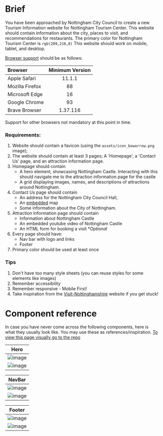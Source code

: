 # Brief

You have been approached by Nottingham City Council to create a new Tourism Information website for Nottingham Tourism Center. This website should contain information about the city, places to visit, and recommendations for restaurants. The primary color for Nottingham Tourism Center is `rgb(209,216,8)` This website should work on mobile, tablet, and desktop. 

[Browser support](https://browser-update.org/browsers.html) should be as follows:

| Browser         | Minimum Version |
|:----------------|:---------------:|
| Apple Safari    | 11.1.1          |
| Mozilla Firefox | 88              |
| Microsoft Edge  | 16              |
| Google Chrome   | 93              |
| Brave Browser   | 1.37.116        |

Support for other browsers not mandatory at this point in time.

### Requirements:

1. Website should contain a favicon (using the `assets/icon_bowarrow.png` image);
2. The website should contain at least 3 pages; A 'Homepage', a 'Contact Us' page, and an attraction information page.
3. Homepage should contain 
    - A hero element, showcasing Nottingham Castle. Interacting with this should navigate me to the attraction information page for the castle
    - A grid displaying images, names, and descriptions of attractions around Nottingham. 
4. Contact Us page should contain
    - An address for the Nottingham City Council Hall,
    - An [embedded](https://www.embedgooglemap.net/) map
    - Some information about the City of Nottingham.
5. Attraction Information page should contain
    - Information about Nottingham Castle
    - An embedded youtube video of Nottingham Castle
    - An HTML form for booking a visit **Optional*
6. Every page should have:
    - Nav bar with logo and links
    - Footer
7. Primary color should be used at least once

### Tips

1. Don't have too many style sheets (you can reuse styles for some elements like images)
2. Remember accessibility
3. Remember responsive - Mobile First!
4. Take inspiration from the [Visit-Nottinghamshire](https://www.visit-nottinghamshire.co.uk/) website if you get stuck!


# Component reference

In case you have never come across the following components, here is what they usually look like. You may use these as references/inspiration. [To view this page visually go to the repo](https://github.com/projectfunction/starter-static-template/blob/main/TASK.md)

| Hero |
|:----:|
| ![image](https://user-images.githubusercontent.com/6310278/165136594-e05c6790-7595-4f10-b587-03616bbf2d6b.png) |
| ![image](https://user-images.githubusercontent.com/6310278/165136882-cc47d68a-5639-48e3-831a-cd841db1beba.png) |

| NavBar |
|:----:|
| ![image](https://user-images.githubusercontent.com/6310278/165136792-68fc3b31-2f24-4f42-a830-66144a3b0ed2.png) |
| ![image](https://user-images.githubusercontent.com/6310278/165137192-136ff19d-a3d0-40d1-8ba1-1b031983279e.png) |

| Footer |
|:------:|
| ![image](https://user-images.githubusercontent.com/6310278/165137384-708662af-0fd6-46fc-ade0-a8b99730bcb5.png) |
| ![image](https://user-images.githubusercontent.com/6310278/165137449-77b77901-2cc1-4c71-8be9-b78c2a7f0829.png) |

